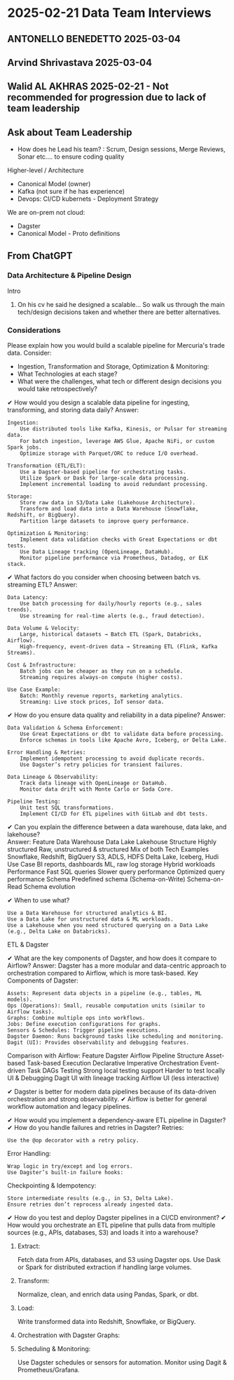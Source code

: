 # 2025-02-21 Data Team Interviews

## ANTONELLO BENEDETTO 2025-03-04
## Arvind Shrivastava 2025-03-04
## Walid AL AKHRAS 2025-02-21 - Not recommended for progression due to lack of team leadership

## Ask about Team Leadership
- How does he Lead his team? : Scrum, Design sessions, Merge Reviews, Sonar etc.... to ensure coding quality

Higher-level / Architecture
- Canonical Model (owner)
- Kafka (not sure if he has experience)
- Devops: CI/CD kubernets - Deployment Strategy

We are on-prem not cloud:
- Dagster
- Canonical Model - Proto definitions

## From ChatGPT
### Data Architecture & Pipeline Design

Intro
1) On his cv he said he designed a scalable... So walk us through the main tech/design decisions taken and whether 
there are better alternatives.

### Considerations
Please explain how you would build a scalable pipeline for Mercuria's trade data. Consider:
- Ingestion, Transformation and Storage, Optimization & Monitoring:
- What Technologies at each stage?
- What were the challenges, what tech or different design decisions you would take retrospectively?

✔ How would you design a scalable data pipeline for ingesting, transforming, and storing data daily?
Answer:

    Ingestion:
        Use distributed tools like Kafka, Kinesis, or Pulsar for streaming data.
        For batch ingestion, leverage AWS Glue, Apache NiFi, or custom Spark jobs.
        Optimize storage with Parquet/ORC to reduce I/O overhead.

    Transformation (ETL/ELT):
        Use a Dagster-based pipeline for orchestrating tasks.
        Utilize Spark or Dask for large-scale data processing.
        Implement incremental loading to avoid redundant processing.

    Storage:
        Store raw data in S3/Data Lake (Lakehouse Architecture).
        Transform and load data into a Data Warehouse (Snowflake, Redshift, or BigQuery).
        Partition large datasets to improve query performance.

    Optimization & Monitoring:
        Implement data validation checks with Great Expectations or dbt tests.
        Use Data Lineage tracking (OpenLineage, DataHub).
        Monitor pipeline performance via Prometheus, Datadog, or ELK stack.

✔ What factors do you consider when choosing between batch vs. streaming ETL?
Answer:

    Data Latency:
        Use batch processing for daily/hourly reports (e.g., sales trends).
        Use streaming for real-time alerts (e.g., fraud detection).

    Data Volume & Velocity:
        Large, historical datasets → Batch ETL (Spark, Databricks, Airflow).
        High-frequency, event-driven data → Streaming ETL (Flink, Kafka Streams).

    Cost & Infrastructure:
        Batch jobs can be cheaper as they run on a schedule.
        Streaming requires always-on compute (higher costs).

    Use Case Example:
        Batch: Monthly revenue reports, marketing analytics.
        Streaming: Live stock prices, IoT sensor data.
		
✔ How do you ensure data quality and reliability in a data pipeline?
Answer:

    Data Validation & Schema Enforcement:
        Use Great Expectations or dbt to validate data before processing.
        Enforce schemas in tools like Apache Avro, Iceberg, or Delta Lake.

    Error Handling & Retries:
        Implement idempotent processing to avoid duplicate records.
        Use Dagster’s retry policies for transient failures.

    Data Lineage & Observability:
        Track data lineage with OpenLineage or DataHub.
        Monitor data drift with Monte Carlo or Soda Core.

    Pipeline Testing:
        Unit test SQL transformations.
        Implement CI/CD for ETL pipelines with GitLab and dbt tests.
		
✔ Can you explain the difference between a data warehouse, data lake, and lakehouse?	
Answer:
Feature	Data 	Warehouse						Data Lake						Lakehouse
Structure		Highly structured				Raw, unstructured & structured	Mix of both
Tech Examples	Snowflake, Redshift, BigQuery	S3, ADLS, HDFS					Delta Lake, Iceberg, Hudi
Use Case		BI reports, dashboards			ML, raw log storage				Hybrid workloads
Performance		Fast SQL queries				Slower query performance		Optimized query performance
Schema		Predefined schema (Schema-on-Write)	Schema-on-Read					Schema evolution

✔ When to use what?

    Use a Data Warehouse for structured analytics & BI.
    Use a Data Lake for unstructured data & ML workloads.
    Use a Lakehouse when you need structured querying on a Data Lake (e.g., Delta Lake on Databricks).	

ETL & Dagster

✔ What are the key components of Dagster, and how does it compare to Airflow?
Answer:
Dagster has a more modular and data-centric approach to orchestration compared to Airflow, which is more task-based.
Key Components of Dagster:

    Assets: Represent data objects in a pipeline (e.g., tables, ML models).
    Ops (Operations): Small, reusable computation units (similar to Airflow tasks).
    Graphs: Combine multiple ops into workflows.
    Jobs: Define execution configurations for graphs.
    Sensors & Schedules: Trigger pipeline executions.
    Dagster Daemon: Runs background tasks like scheduling and monitoring.
    Dagit (UI): Provides observability and debugging features.

Comparison with Airflow:
Feature						Dagster							Airflow
Pipeline Structure			Asset-based						Task-based
Execution					Declarative						Imperative
Orchestration				Event-driven					Task DAGs
Testing						Strong local testing support	Harder to test locally
UI & Debugging				Dagit UI with lineage tracking	Airflow UI (less interactive)

✔ Dagster is better for modern data pipelines because of its data-driven orchestration and strong observability.
✔ Airflow is better for general workflow automation and legacy pipelines.


✔ How would you implement a dependency-aware ETL pipeline in Dagster?
✔ How do you handle failures and retries in Dagster?
Retries:

    Use the @op decorator with a retry policy.
Error Handling:

    Wrap logic in try/except and log errors.
    Use Dagster’s built-in failure hooks:
Checkpointing & Idempotency:

    Store intermediate results (e.g., in S3, Delta Lake).
    Ensure retries don’t reprocess already ingested data.	
✔ How do you test and deploy Dagster pipelines in a CI/CD environment?
✔ How would you orchestrate an ETL pipeline that pulls data from multiple sources (e.g., APIs, databases, S3) and loads it into a warehouse?
1. Extract:

    Fetch data from APIs, databases, and S3 using Dagster ops.
    Use Dask or Spark for distributed extraction if handling large volumes.
2. Transform:

    Normalize, clean, and enrich data using Pandas, Spark, or dbt.	
3. Load:

    Write transformed data into Redshift, Snowflake, or BigQuery.	
4. Orchestration with Dagster Graphs:
5. Scheduling & Monitoring:

    Use Dagster schedules or sensors for automation.
    Monitor using Dagit & Prometheus/Grafana.	
